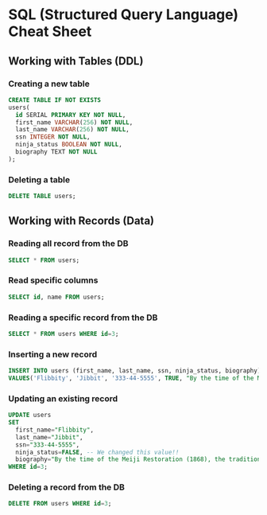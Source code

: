 SQL (Structured Query Language) Cheat Sheet
===

## Working with Tables (DDL)

### Creating a new table

```sql
CREATE TABLE IF NOT EXISTS
users(
  id SERIAL PRIMARY KEY NOT NULL,
  first_name VARCHAR(256) NOT NULL,
  last_name VARCHAR(256) NOT NULL,
  ssn INTEGER NOT NULL,
  ninja_status BOOLEAN NOT NULL,
  biography TEXT NOT NULL
);
```

### Deleting a table

```sql
DELETE TABLE users;
```

## Working with Records (Data)

### Reading all record from the DB

```sql
SELECT * FROM users;
```

### Read specific columns

```sql
SELECT id, name FROM users;
```

### Reading a specific record from the DB

```sql
SELECT * FROM users WHERE id=3;
```

### Inserting a new record

```sql
INSERT INTO users (first_name, last_name, ssn, ninja_status, biography)
VALUES('Flibbity', 'Jibbit', '333-44-5555', TRUE, "By the time of the Meiji Restoration (1868), the tradition of the shinobi had become a topic of popular imagination and mystery in Japan. Ninja figured prominently in legend and folklore, where they were associated with legendary abilities such as invisibility, walking on water and control over the natural elements. As a consequence, their perception in popular culture is often based on such legend and folklore than on the spies of the Sengoku period.");
```

### Updating an existing record

```sql
UPDATE users
SET
  first_name="Flibbity",
  last_name="Jibbit",
  ssn="333-44-5555",
  ninja_status=FALSE, -- We changed this value!!
  biography="By the time of the Meiji Restoration (1868), the tradition of the shinobi had become a topic of popular imagination and mystery in Japan. Ninja figured prominently in legend and folklore, where they were associated with legendary abilities such as invisibility, walking on water and control over the natural elements. As a consequence, their perception in popular culture is often based on such legend and folklore than on the spies of the Sengoku period."
WHERE id=3;
```

### Deleting a record from the DB

```sql
DELETE FROM users WHERE id=3;
```

